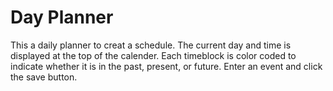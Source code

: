 # Day Planner
This a daily planner to creat a schedule.
The current day and time is displayed at the top of the calender.
Each timeblock is color coded to indicate whether it is in the past, present, or future.
Enter an event and click the save button.
